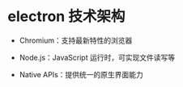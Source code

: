 # electron 技术架构

- Chromium：支持最新特性的浏览器

- Node.js：JavaScript 运行时，可实现文件读写等

- Native APIs：提供统一的原生界面能力

